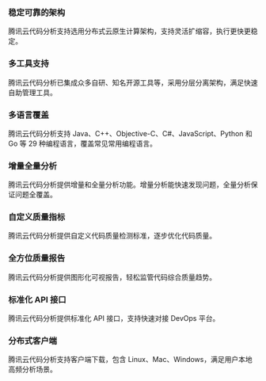
### 稳定可靠的架构

腾讯云代码分析支持选用分布式云原生计算架构，支持灵活扩缩容，执行更快更稳定。

### 多工具支持

腾讯云代码分析已集成众多自研、知名开源工具等，采用分层分离架构，满足快速自助管理工具。

### 多语言覆盖

腾讯云代码分析支持 Java、C++、Objective-C、C#、JavaScript、Python 和 Go 等 29 种编程语言，覆盖常见常用编程语言。

### 增量全量分析

腾讯云代码分析提供增量和全量分析功能。增量分析能快速发现问题，全量分析保证问题全覆盖。

### 自定义质量指标

腾讯云代码分析提供自定义代码质量检测标准，逐步优化代码质量。

### 全方位质量报告

腾讯云代码分析提供图形化可视报告，轻松监管代码综合质量趋势。

### 标准化 API 接口

腾讯云代码分析提供标准化 API 接口，支持快速对接 DevOps 平台。

### 分布式客户端
腾讯云代码分析支持客户端下载，包含 Linux、Mac、Windows，满足用户本地高频分析场景。
